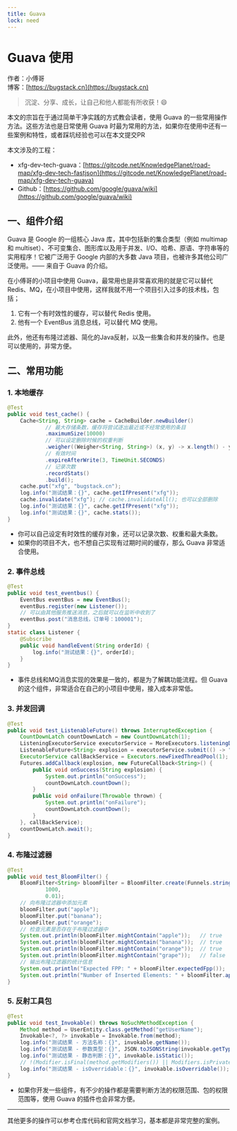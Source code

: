 ```yaml
---
title: Guava
lock: need
---
```


# Guava 使用

作者：小傅哥
<br/>博客：[https://bugstack.cn](https://bugstack.cn)

> 沉淀、分享、成长，让自己和他人都能有所收获！😄

本文的宗旨在于通过简单干净实践的方式教会读者，使用 Guava 的一些常用操作方法。这些方法也是日常使用 Guava 时最为常用的方法，如果你在使用中还有一些案例和特性，或者踩坑经验也可以在本文提交PR

本文涉及的工程：

- xfg-dev-tech-guava：[https://gitcode.net/KnowledgePlanet/road-map/xfg-dev-tech-fastjson](https://gitcode.net/KnowledgePlanet/road-map/xfg-dev-tech-guava)
- Github：[https://github.com/google/guava/wiki](https://github.com/google/guava/wiki)

## 一、组件介绍

Guava 是 Google 的一组核心 Java 库，其中包括新的集合类型（例如 multimap 和 multiset）、不可变集合、图形库以及用于并发、I/O、哈希、原语、字符串等的实用程序！它被广泛用于 Google 内部的大多数 Java 项目，也被许多其他公司广泛使用。—— 来自于 Guava 的介绍。

在小傅哥的小项目中使用 Guava，最常用也是非常喜欢用的就是它可以替代 Redis、MQ，在小项目中使用，这样我就不用一个项目引入过多的技术栈，包括；
1. 它有一个有时效性的缓存，可以替代 Redis 使用。
2. 他有一个 EventBus 消息总线，可以替代 MQ 使用。

此外，他还有布隆过滤器、简化的Java反射，以及一些集合和并发的操作。也是可以使用的，非常方便。

## 二、常用功能

### 1. 本地缓存

```java
@Test
public void test_cache() {
    Cache<String, String> cache = CacheBuilder.newBuilder()
            // 最大存储条数，缓存将尝试逐出最近或不经常使用的条目
            .maximumSize(10000)
            // 可以设定删除时候的权重判断
            .weigher((Weigher<String, String>) (x, y) -> x.length() - y.length())
            // 有效时间
            .expireAfterWrite(3, TimeUnit.SECONDS)
            // 记录次数
            .recordStats()
            .build();
    cache.put("xfg", "bugstack.cn");
    log.info("测试结果：{}", cache.getIfPresent("xfg"));
    cache.invalidate("xfg"); // cache.invalidateAll(); 也可以全部删除
    log.info("测试结果：{}", cache.getIfPresent("xfg"));
    log.info("测试结果：{}", cache.stats());
}
```

- 你可以自己设定有时效性的缓存对象，还可以记录次数、权重和最大条数。
- 如果你的项目不大，也不想自己实现有过期时间的缓存，那么 Guava 非常适合使用。

### 2. 事件总线

```java
@Test
public void test_eventbus() {
    EventBus eventBus = new EventBus();
    eventBus.register(new Listener());
    // 可以由其他服务推送消息，之后就可以在监听中收到了
    eventBus.post("消息总线，订单号：100001");
}
static class Listener {
    @Subscribe
    public void handleEvent(String orderId) {
        log.info("测试结果：{}", orderId);
    }
}
```

- 事件总线和MQ消息实现的效果是一致的，都是为了解耦功能流程。但 Guava 的这个组件，非常适合在自己的小项目中使用，接入成本非常低。

### 3. 并发回调

```java
@Test
public void test_ListenableFuture() throws InterruptedException {
    CountDownLatch countDownLatch = new CountDownLatch(1);
    ListeningExecutorService executorService = MoreExecutors.listeningDecorator(Executors.newFixedThreadPool(10));
    ListenableFuture<String> explosion = executorService.submit(() -> "finished");
    ExecutorService callBackService = Executors.newFixedThreadPool(1);
    Futures.addCallback(explosion, new FutureCallback<String>() {
        public void onSuccess(String explosion) {
            System.out.println("onSuccess");
            countDownLatch.countDown();
        }
        public void onFailure(Throwable thrown) {
            System.out.println("onFailure");
            countDownLatch.countDown();
        }
    }, callBackService);
    countDownLatch.await();
}
```

### 4. 布隆过滤器

```java
@Test
public void test_BloomFilter() {
    BloomFilter<String> bloomFilter = BloomFilter.create(Funnels.stringFunnel(Charset.defaultCharset()),
            1000,
            0.01);
    // 向布隆过滤器中添加元素
    bloomFilter.put("apple");
    bloomFilter.put("banana");
    bloomFilter.put("orange");
    // 检查元素是否存在于布隆过滤器中
    System.out.println(bloomFilter.mightContain("apple"));   // true
    System.out.println(bloomFilter.mightContain("banana"));  // true
    System.out.println(bloomFilter.mightContain("orange"));  // true
    System.out.println(bloomFilter.mightContain("grape"));   // false
    // 输出布隆过滤器的统计信息
    System.out.println("Expected FPP: " + bloomFilter.expectedFpp());
    System.out.println("Number of Inserted Elements: " + bloomFilter.approximateElementCount());
}
```

### 5. 反射工具包

```java
@Test
public void test_Invokable() throws NoSuchMethodException {
    Method method = UserEntity.class.getMethod("getUserName");
    Invokable<?, ?> invokable = Invokable.from(method);
    log.info("测试结果 - 方法名称：{}", invokable.getName());
    log.info("测试结果 - 参数类型：{}", JSON.toJSONString(invokable.getTypeParameters()));
    log.info("测试结果 - 静态判断：{}", invokable.isStatic());
    // !(Modifier.isFinal(method.getModifiers()) || Modifiers.isPrivate(method.getModifiers()) || Modifiers.isStatic(method.getModifiers()) || Modifiers.isFinal(method.getDeclaringClass().getModifiers()))
    log.info("测试结果 - isOverridable：{}", invokable.isOverridable());
}
```

- 如果你开发一些组件，有不少的操作都是需要判断方法的权限范围、包的权限范围等，使用 Guava 的插件也会非常方便。

--- 

其他更多的操作可以参考仓库代码和官网文档学习，基本都是非常完整的案例。
